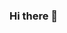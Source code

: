 ### Hi there 👋

<!--
[![Header](https://raw.githubusercontent.com/MartinHeinz/<OWNER>/<OWNER>/readme_header.png "Header")](https://ael2193.github.io//)


Here are some ideas to get you started:

- 🔭 I’m currently working on ...
- 🌱 I’m currently learning ...
- 👯 I’m looking to collaborate on ...
- 🤔 I’m looking for help with ...
- 💬 Ask me about ...
- 📫 How to reach me: ...
- 😄 Pronouns: ...
- ⚡ Fun fact: ...
-->
